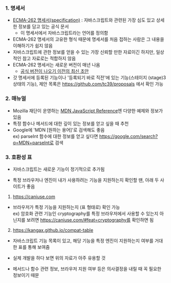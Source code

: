 ### 1. 명세서
- [ECMA-262 명세서(specification)](https://www.ecma-international.org/publications/standards/Ecma-262.htm) : 자바스크립트와 관련된 가장 심도 있고 상세한 정보를 담고 있는 공식 문서
    - 이 명세서에서 자바스크립트라는 언어를 정의함
- ECMA-262 명세서의 고유한 형식 때문에 명세서를 처음 접하는 사람은 그 내용을 이해하기가 쉽지 않음
- 자바스크립트에 관한 정보를 얻을 수 있는 가장 신뢰할 만한 자료이긴 하지만, 일상적인 참고 자료로는 적합하지 않음
- ECMA-262 명세서는 새로운 버전이 매년 나옴
    - [공식 버전이 나오기 이전의 최신 초안](https://tc39.es/ecma262/)
- 갓 명세서에 등록된 기능이나 '등록되기 바로 직전'에 있는 기능(스테이지 (stage)3 상태의 기능), 제안 목록은 https://github.com/tc39/proposals 에서 확인 가능

### 2. 매뉴얼
- Mozilla 재단이 운영하는 [MDN JavaScript Reference](https://developer.mozilla.org/en-US/docs/Web/JavaScript/Reference)엔 다양한 예제와 정보가 있음
- 특정 함수나 메서드에 대한 깊이 있는 정보를 얻고 싶을 때 추천
- Google에 'MDN [원하는 용어]'로 검색해도 좋음  
ex) parseInt 함수에 대한 정보를 얻고 싶다면 https://google.com/search?q=MDN+parseInt로 검색

### 3. 호환성 표

- 자바스크립트는 새로운 기능이 정기적으로 추가됨

- 특정 브라우저나 엔진이 내가 사용하려는 기능을 지원하는지 확인할 땐, 아래 두 사이트가 좋음

1. https://caniuse.com
- 브라우저가 특정 기능을 지원하는지 (표 형태로) 확인 가능  
ex) 암호화 관련 기능인 cryptography를 특정 브라우저에서 사용할 수 있는지 아닌지를 보려면 https://caniuse.com/#feat=cryptography를 확인하면 됨

2. https://kangax.github.io/compat-table
- 자바스크립트 기능 목록이 있고, 해당 기능을 특정 엔진이 지원하는지 여부를 거대한 표를 통해 보여줌

- 실제 개발을 하다 보면 위의 자료가 아주 유용할 것
- 메서드나 함수 관련 정보, 브라우저 지원 여부 등은 의사결정을 내릴 때 꼭 필요한 정보이기 때문